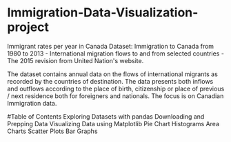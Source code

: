 # Immigration-Data-Visualization-project
Immigrant rates per year in Canada
Dataset: Immigration to Canada from 1980 to 2013 - International migration flows to and from selected countries - The 2015 revision from United Nation's website.


The dataset contains annual data on the flows of international migrants as recorded by the countries of destination. The data presents both inflows and outflows according to the place of birth, citizenship or place of previous / next residence both for foreigners and nationals. The focus is on Canadian Immigration data.

#Table of Contents
Exploring Datasets with pandas
Downloading and Prepping Data
Visualizing Data using Matplotlib
Pie Chart
Histograms
Area Charts
Scatter Plots
Bar Graphs
